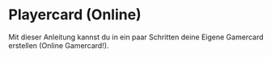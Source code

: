 Playercard (Online)
====================
Mit dieser Anleitung kannst du in ein paar Schritten deine Eigene Gamercard erstellen (Online Gamercard!).